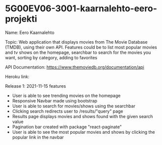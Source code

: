 # 5G00EV06-3001-kaarnalehto-eero-projekti


Name:               Eero Kaarnalehto

Topic:              Web application that displays movies from The Movie Database (TMDB), using their own API. Features could be to list most popular movies and tv shows on the
                    homepage, searchbar to search for the movies you want, sorting by category, adding to favorites

API Documentation:  https://www.themoviedb.org/documentation/api

Heroku link: 




Release 1: 2021-11-15 features


* User is able to see trending movies on the homepage
* Responsive Navbar made using bootstrap
* User is able to search for movies/shows using the searchbar
* Clicking search redirects user to /results/"query" page
* Results page displays movies and shows found with the given search value
* Pagination bar created with package "react-paginate"
* User is able to see the most popular movies and shows by clicking the popular link in the navbar
